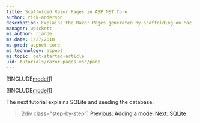 ```yaml
---
title: Scaffolded Razor Pages in ASP.NET Core
author: rick-anderson
description: Explains the Razor Pages generated by scaffolding on Mac.
manager: wpickett
ms.author: riande
ms.date: 1/27/2018
ms.prod: aspnet-core
ms.technology: aspnet
ms.topic: get-started-article
uid: tutorials/razor-pages-vsc/page
---
```


[!INCLUDE[model1](../../includes/RP/page1.md)]

[!INCLUDE[model1](../../includes/RP/page2.md)]

The next tutorial explains SQLite and seeding the database.

>[!div class="step-by-step"]
[Previous: Adding a model](xref:tutorials/razor-pages-vsc/model)
[Next: SQLite](xref:tutorials/razor-pages-vsc/sql)
